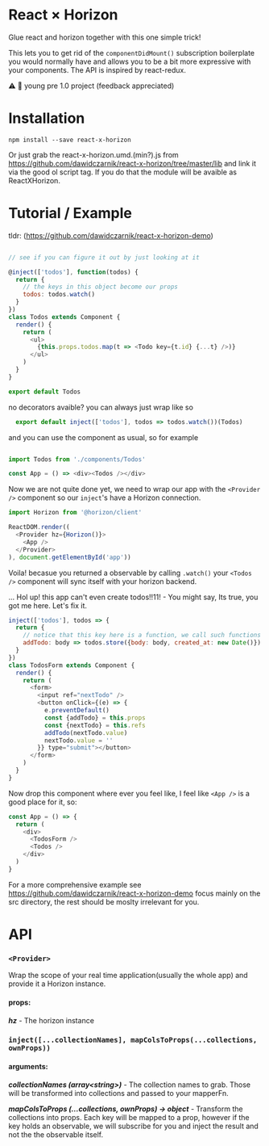 # React × Horizon
Glue react and horizon together with this one simple trick! 

This lets you to get rid of the ```componentDidMount()``` subscription boilerplate you would normally have and allows you to be a bit more expressive with your components. The API is inspired by react-redux. 

:warning: :baby: young pre 1.0 project  (feedback appreciated)

# Installation

```
npm install --save react-x-horizon
```
Or just grab the react-x-horizon.umd.(min?).js from https://github.com/dawidczarnik/react-x-horizon/tree/master/lib 
and link it via the good ol script tag. If you do that the module will be avaible as ReactXHorizon. 

# Tutorial / Example

tldr: (https://github.com/dawidczarnik/react-x-horizon-demo)

```js

// see if you can figure it out by just looking at it   

@inject(['todos'], function(todos) {
  return {
    // the keys in this object become our props
    todos: todos.watch()
  }
})
class Todos extends Component {
  render() {
    return (
      <ul> 
        {this.props.todos.map(t => <Todo key={t.id} {...t} />)} 
      </ul>
    )
  }
}

export default Todos

```
no decorators avaible? you can always just wrap like so

```js 
  export default inject(['todos'], todos => todos.watch())(Todos)
```

and you can use the component as usual, so for example 

```js

import Todos from './components/Todos'

const App = () => <div><Todos /></div>

```
Now we are not quite done yet, we need to wrap our app with the ```<Provider />``` component so our ```inject```'s have a Horizon connection. 

```js
import Horizon from '@horizon/client'

ReactDOM.render((
  <Provider hz={Horizon()}>
    <App />
  </Provider>
), document.getElementById('app'))
```
Voila! becasue you returned a observable by calling ```.watch()``` your ```<Todos />``` component will sync itself with your horizon backend. 

... Hol up! this app can't even create todos!!11! - You might say, Its true, you got me here. Let's fix it. 

```js
inject(['todos'], todos => {
  return {
    // notice that this key here is a function, we call such functions an actions. 
    addTodo: body => todos.store({body: body, created_at: new Date()}) 
  }
})
class TodosForm extends Component {
  render() {
    return (
      <form>
        <input ref="nextTodo" />
        <button onClick={(e) => {
          e.preventDefault()
          const {addTodo} = this.props
          const {nextTodo} = this.refs
          addTodo(nextTodo.value)
          nextTodo.value = ''
        }} type="submit"></button>
      </form>
    )
  }
}
```

Now drop this component where ever you feel like, I feel like ```<App />``` is a good place for it, so: 

```js
const App = () => {
  return (
    <div>
      <TodosForm />
      <Todos />
    </div>
  )
}
```

For a more comprehensive example see https://github.com/dawidczarnik/react-x-horizon-demo focus mainly on the src directory, the rest should be moslty irrelevant for you. 

# API

### `<Provider>`

Wrap the scope of your real time application(usually the whole app) and provide it a Horizon instance. 

#### props: 

***hz*** - The horizon instance


### `inject([...collectionNames], mapColsToProps(...collections, ownProps))`

#### arguments: 
  
***collectionNames (array\<string\>)*** - The collection names to grab. Those will be transformed into collections and passed to your mapperFn.

***mapColsToProps (...collections, ownProps) → object*** - Transform the collections into props. Each key will be mapped to a prop, however if the key holds an observable, we will subscribe for you and inject the result and not the the observable itself.

